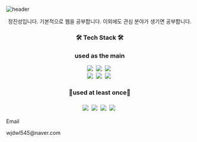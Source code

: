 ![header](https://capsule-render.vercel.app/api?type=wave&color=ffafcc&height=420&section=header&text=Welcome%20&fontSize=85&fontColor=caf0f8&desc=Jinseong's_gitHub!&descAlign=85&animation=fadeIn)
<div align="center">
  <p>정진성입니다. 기본적으로 웹을 공부합니다. 이외에도 관심 분야가 생기면 공부합니다.</p>
  <div>
    <h3>🛠 Tech Stack 🛠<h3>
    <p> used as the main<p>
    <img src="https://img.shields.io/badge/JavaScript-F7DF1E?style=flat&logo=JavaScript&logoColor=white"/></a>&nbsp
    <img src="https://img.shields.io/badge/CSS3-1572B6?style=flat&logo=CSS3&logoColor=white"/></a>&nbsp
    <img src="https://img.shields.io/badge/HTML5-E34F26?style=flat&logo=HTML5&logoColor=white"/></a>&nbsp
    </br>
    <img src="https://img.shields.io/badge/Node.js-339933?style=flat&logo=Node.js&logoColor=white"/></a>&nbsp
    <img src="https://img.shields.io/badge/MongoDB-47A248?style=flat&logo=MongoDB&logoColor=white"/></a>&nbsp
    <img src="https://img.shields.io/badge/React-61DAFB?style=flat&logo=React&logoColor=white"/></a>&nbsp
  </div>
  </
    <div>
      <h3> 🏫used at least once🏫<h3>
      <img src="https://img.shields.io/badge/C-A8B9CC?style=flat&logo=C&logoColor=white"/></a>&nbsp
      <img src="https://img.shields.io/badge/C++-00599C?style=flat&logo=C++&logoColor=white"/></a>&nbsp
      <img src="https://img.shields.io/badge/Python-3776AB?style=flat&logo=Python&logoColor=white"/></a>&nbsp
      <img src="https://img.shields.io/badge/MySQL-4479A1?style=flat&logo=MySQL&logoColor=white"/></a>&nbsp
    </div>
  <p>Email<p>
  <p>wjdwl545@naver.com<p>
</div>
